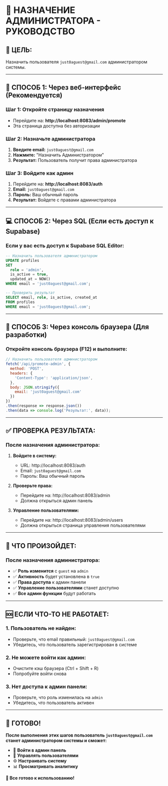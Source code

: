 # 🔑 НАЗНАЧЕНИЕ АДМИНИСТРАТОРА - РУКОВОДСТВО

## 🎯 **ЦЕЛЬ:**
Назначить пользователя `just0aguest@gmail.com` администратором системы.

---

## 📱 **СПОСОБ 1: Через веб-интерфейс (Рекомендуется)**

### **Шаг 1: Откройте страницу назначения**
- Перейдите на: **http://localhost:8083/admin/promote**
- Эта страница доступна без авторизации

### **Шаг 2: Назначьте администратора**
1. **Введите email:** `just0aguest@gmail.com`
2. **Нажмите:** "Назначить Администратором"
3. **Результат:** Пользователь получит права администратора

### **Шаг 3: Войдите как админ**
1. Перейдите на: **http://localhost:8083/auth**
2. **Email:** `just0aguest@gmail.com`
3. **Пароль:** Ваш обычный пароль
4. **Результат:** Войдете с правами администратора

---

## 💻 **СПОСОБ 2: Через SQL (Если есть доступ к Supabase)**

### **Если у вас есть доступ к Supabase SQL Editor:**

```sql
-- Назначить пользователя администратором
UPDATE profiles 
SET 
  role = 'admin',
  is_active = true,
  updated_at = NOW()
WHERE email = 'just0aguest@gmail.com';

-- Проверить результат
SELECT email, role, is_active, created_at 
FROM profiles 
WHERE email = 'just0aguest@gmail.com';
```

---

## 🔧 **СПОСОБ 3: Через консоль браузера (Для разработки)**

### **Откройте консоль браузера (F12) и выполните:**

```javascript
// Назначить пользователя администратором
fetch('/api/promote-admin', {
  method: 'POST',
  headers: {
    'Content-Type': 'application/json',
  },
  body: JSON.stringify({
    email: 'just0aguest@gmail.com'
  })
})
.then(response => response.json())
.then(data => console.log('Результат:', data));
```

---

## ✅ **ПРОВЕРКА РЕЗУЛЬТАТА:**

### **После назначения администратора:**

1. **Войдите в систему:**
   - URL: http://localhost:8083/auth
   - Email: `just0aguest@gmail.com`
   - Пароль: Ваш обычный пароль

2. **Проверьте права:**
   - Перейдите на: http://localhost:8083/admin
   - Должна открыться админ панель

3. **Управление пользователями:**
   - Перейдите на: http://localhost:8083/admin/users
   - Должна открыться страница управления пользователями

---

## 🎯 **ЧТО ПРОИЗОЙДЕТ:**

### **После назначения администратора:**
- ✅ **Роль изменится** с `guest` на `admin`
- ✅ **Активность** будет установлена в `true`
- ✅ **Права доступа** к админ панели
- ✅ **Управление пользователями** станет доступно
- ✅ **Все админ функции** будут работать

---

## 🆘 **ЕСЛИ ЧТО-ТО НЕ РАБОТАЕТ:**

### **1. Пользователь не найден:**
- Проверьте, что email правильный: `just0aguest@gmail.com`
- Убедитесь, что пользователь зарегистрирован в системе

### **2. Не можете войти как админ:**
- Очистите кэш браузера (Ctrl + Shift + R)
- Попробуйте войти снова

### **3. Нет доступа к админ панели:**
- Проверьте, что роль изменилась на `admin`
- Убедитесь, что пользователь активен

---

## 🎉 **ГОТОВО!**

**После выполнения этих шагов пользователь `just0aguest@gmail.com` станет администратором системы и сможет:**

- 🔑 **Войти в админ панель**
- 👥 **Управлять пользователями**
- ⚙️ **Настраивать систему**
- 📊 **Просматривать аналитику**

**🚀 Все готово к использованию!**
